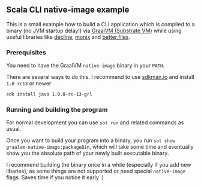 ## Scala CLI native-image example

This is a small example how to build a CLI application which is compiled to a binary (no JVM startup delay!) via 
[GraalVM (Substrate VM)](https://www.graalvm.org/docs/reference-manual/aot-compilation/) while using useful libraries like [decline](http://ben.kirw.in/decline/), [monix](https://monix.io/) and [better.files](https://github.com/pathikrit/better-files).

### Prerequisites

You need to have the GraalVM `native-image` binary in your `PATH`. 

There are several ways to do this. I recommend to use [sdkman.io](https://sdkman.io/) and install `1.0-rc13` or newer

```bash
sdk install java 1.0.0-rc-13-grl
```   

### Running and building the program

For normal development you can use `sbt run` and related commands as usual.

Once you want to build your program into a binary, you run `sbt show graalvm-native-image:packageBin`, which will 
take some time and eventually show you the absolute path of your newly built executable binary.

I recommend building the binary once in a while (especially if you add new libaries), as some things are not supported 
or need special `native-image` flags. Saves time if you notice it early :)
